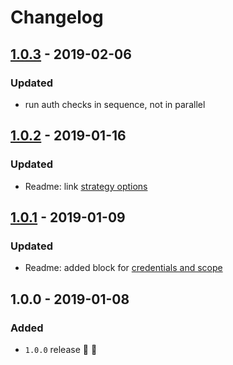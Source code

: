 # Changelog


## [1.0.3](https://github.com/futurestudio/hapi-auth-multiple-strategies/compare/v1.0.2...v1.0.3) - 2019-02-06

### Updated
- run auth checks in sequence, not in parallel


## [1.0.2](https://github.com/fs-opensource/hapi-auth-multiple-strategies/compare/v1.0.1...v1.0.2) - 2019-01-16

### Updated
- Readme: link [strategy options](https://github.com/fs-opensource/hapi-auth-multiple-strategies#authentication-strategy-options)


## [1.0.1](https://github.com/fs-opensource/hapi-auth-multiple-strategies/compare/v1.0.0...v1.0.1) - 2019-01-09

### Updated
- Readme: added block for [credentials and scope](https://github.com/fs-opensource/hapi-auth-multiple-strategies#credentials--scope)


## 1.0.0 - 2019-01-08

### Added
- `1.0.0` release 🚀 🎉

